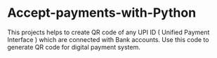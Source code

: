 # Accept-payments-with-Python
This projects helps to create QR code of any UPI ID ( Unified Payment Interface ) which are connected with Bank accounts. Use this code to generate QR code for digital payment system.
